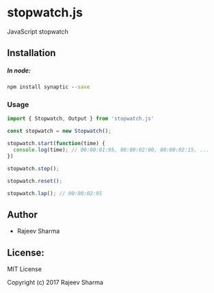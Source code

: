 # stopwatch.js
JavaScript stopwatch

## Installation

##### In node:

```cmd
npm install synaptic --save
```

### Usage

```javascript
import { Stopwatch, Output } from 'stopwatch.js'

const stopwatch = new Stopwatch();

stopwatch.start(function(time) {
  console.log(time); // 00:00:01:95, 00:00:02:00, 00:00:02:15, ...
})

stopwatch.stop();

stopwatch.reset();

stopwatch.lap(); // 00:00:02:95
```

Author
------
* Rajeev Sharma

License:
--------

MIT License

Copyright (c) 2017 Rajeev Sharma
